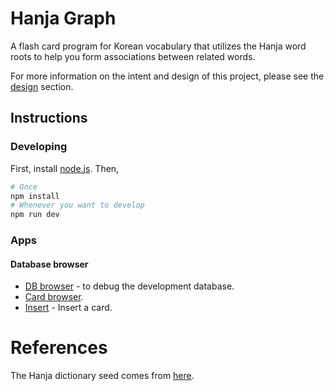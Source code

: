 # Hanja Graph
A flash card program for Korean vocabulary that utilizes the Hanja word roots
to help you form associations between related words.

For more information on the intent and design of this project, please see the
[design](design/README.md) section.

## Instructions
### Developing
First, install [node.js](https://nodejs.org/en/download/). Then,
```bash
# Once
npm install
# Whenever you want to develop
npm run dev
```
### Apps
#### Database browser
* [DB browser](https://localhost:3000/index.html?app=repl) - to debug the development database.
* [Card browser](https://localhost:3000/index.html?app=card&card_id=4).
* [Insert](https://localhost:3000/index.html?app=insert) - Insert a card.

# References
The Hanja dictionary seed comes from [here](https://github.com/dbravender/hanja-dictionary).
